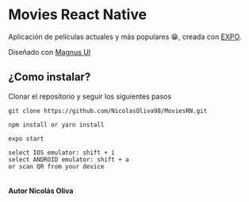 # Movies React Native

Aplicación de películas actuales y más populares 😁, creada con [EXPO](https://expo.io/). 

Diseñado con [Magnus UI](https://magnus-ui.com/)

## ¿Como instalar?

Clonar el repositorio y seguir los siguientes pasos
```
git clone https://github.com/NicolasOliva98/MoviesRN.git

npm install or yarn install 

expo start 

select IOS emulator: shift + i  
select ANDROID emulator: shift + a  
or scan QR from your device


```
#### Autor Nicolás Oliva
